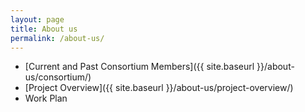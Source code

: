 ```yaml
---
layout: page
title: About us
permalink: /about-us/
---
```


- [Current and Past Consortium Members]({{ site.baseurl }}/about-us/consortium/)
- [Project Overview]({{ site.baseurl }}/about-us/project-overview/)
- Work Plan 
